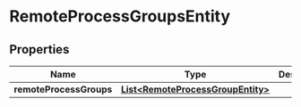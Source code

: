 # RemoteProcessGroupsEntity

## Properties
Name | Type | Description | Notes
------------ | ------------- | ------------- | -------------
**remoteProcessGroups** | [**List&lt;RemoteProcessGroupEntity&gt;**](RemoteProcessGroupEntity.md) |  |  [optional]
